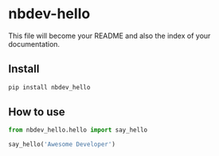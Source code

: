 # nbdev-hello

<!-- WARNING: THIS FILE WAS AUTOGENERATED! DO NOT EDIT! -->

This file will become your README and also the index of your
documentation.

## Install

``` sh
pip install nbdev_hello
```

## How to use

``` python
from nbdev_hello.hello import say_hello

say_hello('Awesome Developer')
```
